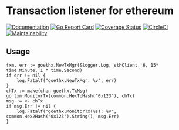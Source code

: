 # Transaction listener for ethereum

[![Documentation](https://godoc.org/github.com/vincentserpoul/goethx?status.svg)](http://godoc.org/github.com/vincentserpoul/goethx) [![Go Report Card](https://goreportcard.com/badge/github.com/vincentserpoul/goethx)](https://goreportcard.com/report/github.com/vincentserpoul/goethx) [![Coverage Status](https://coveralls.io/repos/github/vincentserpoul/goethx/badge.svg?branch=master)](https://coveralls.io/github/vincentserpoul/goethx?branch=master) [![CircleCI](https://circleci.com/gh/vincentserpoul/goethx.svg?style=svg)](https://circleci.com/gh/vincentserpoul/goethx) [![Maintainability](https://api.codeclimate.com/v1/badges/937d15e44061eeb32877/maintainability)](https://codeclimate.com/github/vincentserpoul/goethx/maintainability)

## Usage

```golang
txm, err := goethx.NewTxMgr(&logger.Log, ethClient, 6, 15* time.Minute, 1 * time.Second)
if err != nil {
    log.Fatalf("goethx.NewTxMgr: %v", err)
}
chTx := make(chan goethx.TxMsg)
go txm.MonitorTx(common.HexToHash("0x123"), chTx)
msg := <- chTx
if msg.Err != nil {
    log.Fatalf("goethx.MonitorTx(%s): %v", common.Hex2Hash("0x123").String(), msg.Err)
}
```